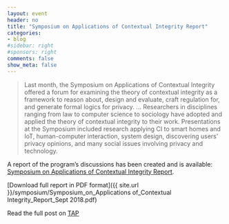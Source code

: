 ```yaml
---
layout: event
header: no
title: "Symposium on Applications of Contextual Integrity Report"
categories:
- blog
#sidebar: right
#sponsors: right
comments: false
show_meta: false
---
```




>  Last month, the Symposium on Applications of Contextual Integrity offered a forum for examining the theory of contextual integrity as a framework to reason about, design and evaluate, craft regulation for, and generate formal logics for privacy. ... Researchers in disciplines ranging from law to computer science to sociology have adopted and applied the theory of contextual integrity to their work. Presentations at the Symposium included research applying CI to smart homes and IoT, human-computer interaction, system design, discovering users’ privacy opinions, and many social issues involving privacy and technology.

A report of the program’s discussions has been created and is available: [Symposium on Applications of Contextual Integrity Report](http://www.techpolicy.com/getattachment/Blog/Featured-Blog-Post/Symposium-on-Applications-of-Contextual-Integrity/Symposium-on-Applications-of-Contextual-Integrity-Report,-Sept-2018.pdf.aspx).

[Download full report in PDF format]({{ site.url }}/symposium/Symposium_on_Applications of_Contextual Integrity_Report_Sept 2018.pdf)

Read the full post on [TAP ](http://www.techpolicy.com/Symposium-ApplicationsContextualIntegrityReport-GuestBlog.aspx)

